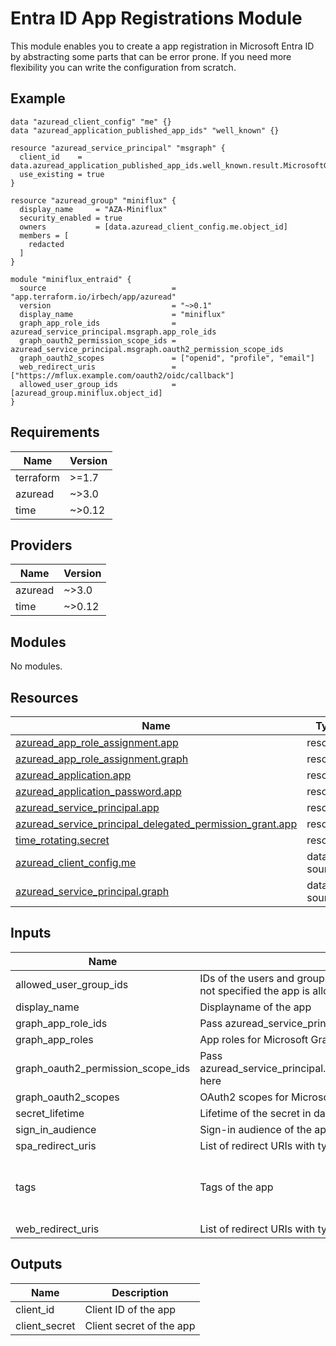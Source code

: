 # Entra ID App Registrations Module

This module enables you to create a app registration in Microsoft Entra ID by abstracting some parts that can be error prone.
If you need more flexibility you can write the configuration from scratch.

## Example

```hcl
data "azuread_client_config" "me" {}
data "azuread_application_published_app_ids" "well_known" {}

resource "azuread_service_principal" "msgraph" {
  client_id    = data.azuread_application_published_app_ids.well_known.result.MicrosoftGraph
  use_existing = true
}

resource "azuread_group" "miniflux" {
  display_name     = "AZA-Miniflux"
  security_enabled = true
  owners           = [data.azuread_client_config.me.object_id]
  members = [
    redacted
  ]
}

module "miniflux_entraid" {
  source                            = "app.terraform.io/irbech/app/azuread"
  version                           = "~>0.1"
  display_name                      = "miniflux"
  graph_app_role_ids                = azuread_service_principal.msgraph.app_role_ids
  graph_oauth2_permission_scope_ids = azuread_service_principal.msgraph.oauth2_permission_scope_ids
  graph_oauth2_scopes               = ["openid", "profile", "email"]
  web_redirect_uris                 = ["https://mflux.example.com/oauth2/oidc/callback"]
  allowed_user_group_ids            = [azuread_group.miniflux.object_id]
}
```

<!-- BEGIN_TF_DOCS -->
## Requirements

| Name | Version |
|------|---------|
| terraform | >=1.7 |
| azuread | ~>3.0 |
| time | ~>0.12 |

## Providers

| Name | Version |
|------|---------|
| azuread | ~>3.0 |
| time | ~>0.12 |

## Modules

No modules.

## Resources

| Name | Type |
|------|------|
| [azuread_app_role_assignment.app](https://registry.terraform.io/providers/hashicorp/azuread/latest/docs/resources/app_role_assignment) | resource |
| [azuread_app_role_assignment.graph](https://registry.terraform.io/providers/hashicorp/azuread/latest/docs/resources/app_role_assignment) | resource |
| [azuread_application.app](https://registry.terraform.io/providers/hashicorp/azuread/latest/docs/resources/application) | resource |
| [azuread_application_password.app](https://registry.terraform.io/providers/hashicorp/azuread/latest/docs/resources/application_password) | resource |
| [azuread_service_principal.app](https://registry.terraform.io/providers/hashicorp/azuread/latest/docs/resources/service_principal) | resource |
| [azuread_service_principal_delegated_permission_grant.app](https://registry.terraform.io/providers/hashicorp/azuread/latest/docs/resources/service_principal_delegated_permission_grant) | resource |
| [time_rotating.secret](https://registry.terraform.io/providers/hashicorp/time/latest/docs/resources/rotating) | resource |
| [azuread_client_config.me](https://registry.terraform.io/providers/hashicorp/azuread/latest/docs/data-sources/client_config) | data source |
| [azuread_service_principal.graph](https://registry.terraform.io/providers/hashicorp/azuread/latest/docs/data-sources/service_principal) | data source |

## Inputs

| Name | Description | Type | Default | Required |
|------|-------------|------|---------|:--------:|
| allowed\_user\_group\_ids | IDs of the users and groups that are allowed to access the app. If not specified the app is allowed for all users and groups | `list(string)` | `[]` | no |
| display\_name | Displayname of the app | `string` | n/a | yes |
| graph\_app\_role\_ids | Pass azuread\_service\_principal.msgraph.app\_role\_ids here | `map(string)` | n/a | yes |
| graph\_app\_roles | App roles for Microsoft Graph API to grant | `list(string)` | `[]` | no |
| graph\_oauth2\_permission\_scope\_ids | Pass azuread\_service\_principal.msgraph.oauth2\_permission\_scope\_ids here | `map(string)` | n/a | yes |
| graph\_oauth2\_scopes | OAuth2 scopes for Microsoft Graph API to grant | `list(string)` | `[]` | no |
| secret\_lifetime | Lifetime of the secret in days | `number` | `90` | no |
| sign\_in\_audience | Sign-in audience of the app | `string` | `"AzureADMyOrg"` | no |
| spa\_redirect\_uris | List of redirect URIs with type spa | `list(string)` | `[]` | no |
| tags | Tags of the app | `list(string)` | <pre>[<br/>  "HideApp",<br/>  "WindowsAzureActiveDirectoryIntegratedApp"<br/>]</pre> | no |
| web\_redirect\_uris | List of redirect URIs with type web | `list(string)` | `[]` | no |

## Outputs

| Name | Description |
|------|-------------|
| client\_id | Client ID of the app |
| client\_secret | Client secret of the app |
<!-- END_TF_DOCS -->